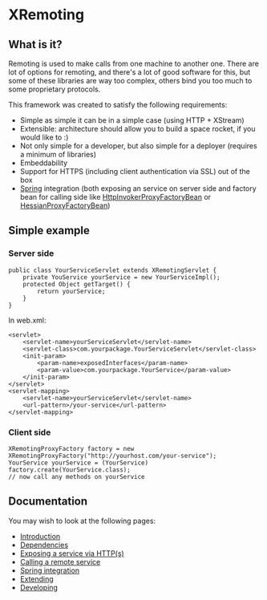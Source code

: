 # XRemoting #

## What is it? ##

Remoting is used to make calls from one machine to another one. There are lot of options for remoting, and there's a lot of good software for this, but some of these libraries are way too complex, others bind you too much to some proprietary protocols.

This framework was created to satisfy the following requirements:

  * Simple as simple it can be in a simple case (using HTTP + XStream)
  * Extensible: architecture should allow you to build a space rocket, if you would like to :)
  * Not only simple for a developer, but also simple for a deployer (requires a minimum of libraries)
  * Embeddability
  * Support for HTTPS (including client authentication via SSL) out of the box
  * [Spring](http://springframework.org) integration (both exposing an service on server side and factory bean for calling side like [HttpInvokerProxyFactoryBean](http://static.springsource.org/spring/docs/2.0.x/api/org/springframework/remoting/httpinvoker/HttpInvokerProxyFactoryBean.html) or [HessianProxyFactoryBean](http://static.springsource.org/spring/docs/2.0.x/api/org/springframework/remoting/caucho/HessianProxyFactoryBean.html))

## Simple example ##

### Server side ###

```
public class YourServiceServlet extends XRemotingServlet {
    private YouService yourService = new YourServiceImpl();
    protected Object getTarget() {
        return yourService;
    }
}
```

In web.xml:

```
<servlet>
    <servlet-name>yourServiceServlet</servlet-name>
    <servlet-class>com.yourpackage.YourServiceServlet</servlet-class>
    <init-param>
        <param-name>exposedInterfaces</param-name>
        <param-value>com.yourpackage.YourService</param-value>
    </init-param>
</servlet>
<servlet-mapping>
    <servlet-name>yourServiceServlet</servlet-name>
    <url-pattern>/your-service</url-pattern>
</servlet-mapping>
```

### Client side ###

```
XRemotingProxyFactory factory = new XRemotingProxyFactory("http://yourhost.com/your-service");
YourService yourService = (YourService) factory.create(YourService.class);
// now call any methods on yourService
```

## Documentation ##

You may wish to look at the following pages:
  * [Introduction](Introduction.md)
  * [Dependencies](Dependencies.md)
  * [Exposing a service via HTTP(s)](ExposingServiceViaHttp.md)
  * [Calling a remote service](CallingRemoteService.md)
  * [Spring integration](SpringIntegration.md)
  * [Extending](Extending.md)
  * [Developing](Developing.md)